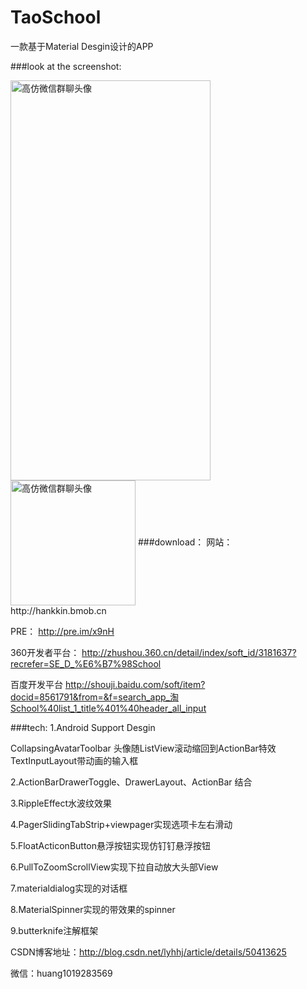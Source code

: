 # TaoSchool
一款基于Material Desgin设计的APP

###look at the screenshot:

<img src="http://img.blog.csdn.net/20160101143739659" width = "320" height = "640" alt="高仿微信群聊头像" align=center />

<img src="http://img.blog.csdn.net/20151229160604230" width = "200" height = "200" alt="高仿微信群聊头像" align=center />
###download：
网站： 
http://hankkin.bmob.cn 

PRE： 
http://pre.im/x9nH 

360开发者平台： 
http://zhushou.360.cn/detail/index/soft_id/3181637?recrefer=SE_D_%E6%B7%98School 

百度开发平台 
http://shouji.baidu.com/soft/item?docid=8561791&from=&f=search_app_淘School%40list_1_title%401%40header_all_input 

###tech:
1.Android Support Desgin

CollapsingAvatarToolbar 头像随ListView滚动缩回到ActionBar特效 
TextInputLayout带动画的输入框

2.ActionBarDrawerToggle、DrawerLayout、ActionBar 结合

3.RippleEffect水波纹效果

4.PagerSlidingTabStrip+viewpager实现选项卡左右滑动

5.FloatActiconButton悬浮按钮实现仿钉钉悬浮按钮

6.PullToZoomScrollView实现下拉自动放大头部View

7.materialdialog实现的对话框

8.MaterialSpinner实现的带效果的spinner

9.butterknife注解框架

CSDN博客地址：http://blog.csdn.net/lyhhj/article/details/50413625

微信：huang1019283569


